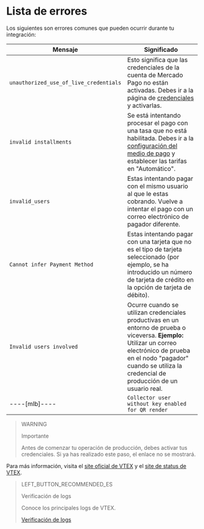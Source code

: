 # Lista de errores

Los siguientes son errores comunes que pueden ocurrir durante tu integración:

|Mensaje|Significado|
|---|---|
|`unauthorized_use_of_live_credentials`|Esto significa que las credenciales de la cuenta de Mercado Pago no están activadas. Debes ir a la página de [credenciales]([FAKER][CREDENTIALS][URL]) y activarlas.|
|`invalid installments`|Se está intentando procesar el pago con una tasa que no está habilitada. Debes ir a la [configuración del medio de pago](https://help.vtex.com/es/tutorial/condicoes-de-pagamento--tutorials_455#parcelado-sem-juros) y establecer las tarifas en "Automático".|
|`invalid_users`|Estas intentando pagar con el mismo usuario al que le estas cobrando. Vuelve a intentar el pago con un correo electrónico de pagador diferente.|
|`Cannot infer Payment Method`|Estas intentando pagar con una tarjeta que no es el tipo de tarjeta seleccionado (por ejemplo, se ha introducido un número de tarjeta de crédito en la opción de tarjeta de débito).|
|`Invalid users involved`|Ocurre cuando se utilizan credenciales productivas en un entorno de prueba o viceversa. **Ejemplo:** Utilizar un correo electrónico de prueba en el nodo "pagador" cuando se utiliza la credencial de producción de un usuario real.|
----[mlb]----|`Collector user without key enabled for QR render`|Ocurre cuando el vendedor aún no ha creado una clave **Pix** con la cuenta de Mercado Pago.|------------

> WARNING
>
> Importante
>
> Antes de comenzar tu operación de producción, debes activar tus credenciales. Si ya has realizado este paso, el enlace no se mostrará.

Para más información, visita el [site oficial de VTEX](https://help.vtex.com/) y el [site de status de VTEX](https://status.vtex.com/).


> LEFT_BUTTON_RECOMMENDED_ES
>
> Verificación de logs
>
> Conoce los principales logs de VTEX.
>
> [Verificación de logs](https://www.mercadopago[FAKER][URL][DOMAIN]/developers/es/guides/plugins/unofficial/vtex/logs)
